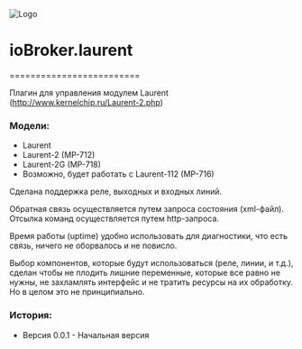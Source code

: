 ![Logo](admin/Laurent_Green.png)
# ioBroker.laurent
=========================

Плагин для управления модулем Laurent (http://www.kernelchip.ru/Laurent-2.php)

### Модели:
- Laurent
- Laurent-2 (MP-712)
- Laurent-2G (MP-718)
- Возможно, будет работать с Laurent-112 (MP-716)

Сделана поддержка реле, выходных и входных линий.

Обратная связь осуществляется путем запроса состояния (xml-файл).
Отсылка команд осуществляется путем http-запроса.

Время работы (uptime) удобно использовать для диагностики, что есть связь, ничего не оборвалось и не повисло.

Выбор компонентов, которые будут использоваться (реле, линии, и т.д.), сделан чтобы не плодить лишние переменные, которые все равно не нужны, не захламлять интерфейс и не тратить ресурсы на их обработку. Но в целом это не принципиально.

### История:
- Версия 0.0.1 - Начальная версия
